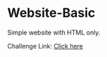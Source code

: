 # Website-Basic
 Simple website with HTML only.

Challenge Link: [Click here](https://roadmap.sh/projects/basic-html-website)